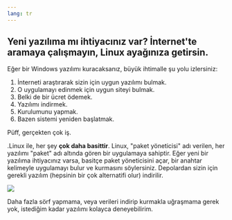 ```yaml
---
lang: tr
---
```





<h2>Yeni yazılıma mı ihtiyacınız var? İnternet'te aramaya çalışmayın, Linux ayağınıza getirsin.</h2>

Eğer bir Windows yazılımı kuracaksanız, büyük ihtimalle şu yolu izlersiniz:

<ol>
<li>İnterneti araştırarak sizin için uygun yazılımı bulmak.</li>
<li>O uygulamayı edinmek için uygun siteyi bulmak.</li>
<li>Belki de bir ücret ödemek.</li>
<li>Yazılımı indirmek.</li>
<li>Kurulumunu yapmak.</li>
<li>Bazen sistemi yeniden başlatmak.</li>
</ol>

Püff, gerçekten çok iş.

.Linux ile, her şey <b>çok daha basittir</b>. Linux, "paket yöneticisi" adı verilen, her yazılımı "paket" adı altında gören bir uygulamaya sahiptir. Eğer yeni bir yazılıma ihtiyacınız varsa, basitçe paket yöneticisini açar, bir anahtar kelimeyle uygulamayı bulur ve kurmasını söylersiniz. Depolardan sizin için gerekli yazılım (hepsinin bir çok alternatifi olur) indirilir.

<img src="Images/synaptic.png" />

Daha fazla sörf yapmama, veya verileri indirip kurmakla uğraşmama gerek yok, istediğim kadar yazılımı kolayca deneyebilirim.




